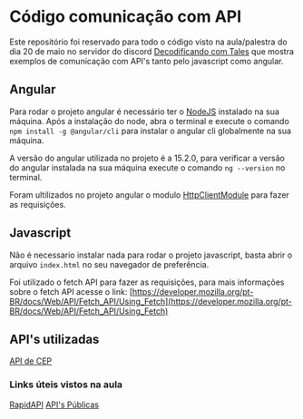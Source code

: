 # Código comunicação com API

Este repositório foi reservado para todo o código visto na aula/palestra do dia 20 de maio no servidor do discord  [Decodificando com Tales](https://discord.gg/87GtXKk5yu) que mostra exemplos de comunicação com API's tanto pelo javascript como angular. 

## Angular

Para rodar o projeto angular é necessário ter o [NodeJS](https://nodejs.org/en/) instalado na sua máquina. Após a instalação do node, abra o terminal e execute o comando `npm install -g @angular/cli` para instalar o angular cli globalmente na sua máquina.

A versão do angular utilizada no projeto é a 15.2.0, para verificar a versão do angular instalada na sua máquina execute o comando `ng --version` no terminal.

Foram ultilizados no projeto angular o modulo [HttpClientModule](https://angular.io/guide/http) para fazer as requisições.

## Javascript

Não é necessario instalar nada para rodar o projeto javascript, basta abrir o arquivo `index.html` no seu navegador de preferência.

Foi utilizado o fetch API para fazer as requisições, para mais informações sobre o fetch API acesse o link: [https://developer.mozilla.org/pt-BR/docs/Web/API/Fetch_API/Using_Fetch](https://developer.mozilla.org/pt-BR/docs/Web/API/Fetch_API/Using_Fetch)

## API's utilizadas

[API de CEP](https://viacep.com.br/)

### Links úteis vistos na aula

[RapidAPI](https://rapidapi.com/hub)
[API's Públicas](https://github.com/public-apis/public-apis)
